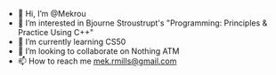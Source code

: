 - 👋 Hi, I’m @Mekrou
- 👀 I’m interested in Bjourne Stroustrupt's "Programming: Principles & Practice Using C++"
- 🌱 I’m currently learning CS50
- 💞️ I’m looking to collaborate on Nothing ATM
- 📫 How to reach me mek.rmills@gmail.com

<!---
Mekrou/Mekrou is a ✨ special ✨ repository because its `README.md` (this file) appears on your GitHub profile.
You can click the Preview link to take a look at your changes.
--->
